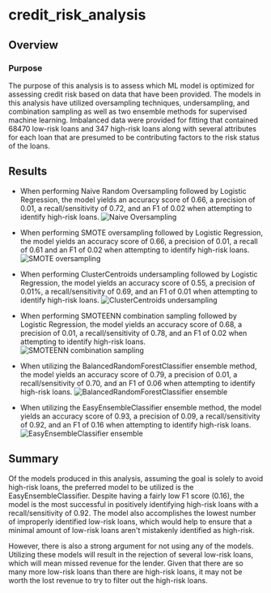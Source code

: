 # credit_risk_analysis

## Overview

### Purpose

The purpose of this analysis is to assess which ML model is optimized for assessing credit risk based on data that have been provided.  The models in this analysis have utilized oversampling techniques, undersampling, and combination sampling as well as two ensemble methods for supervised machine learning.  Imbalanced data were provided for fitting that contained 68470 low-risk loans and 347 high-risk loans along with several attributes for each loan that are presumed to be contributing factors to the risk status of the loans.

## Results

* When performing Naive Random Oversampling followed by Logistic Regression, the model yields an accuracy score of 0.66, a precision of 0.01, a recall/sensitivity of 0.72, and an F1 of 0.02 when attempting to identify high-risk loans.
![Naive Oversampling](Resources/naive_oversampling.JPG)

* When performing SMOTE oversampling followed by Logistic Regression, the model yields an accuracy score of 0.66, a precision of 0.01, a recall of 0.61 and an F1 of 0.02 when attempting to identify high-risk loans.
![SMOTE oversampling](Resources/smote_oversampling.JPG)

* When performing ClusterCentroids undersampling followed by Logistic Regression, the model yields an accuracy score of 0.55, a precision of 0.01%, a recall/sensitivity of 0.69, and an F1 of 0.01 when attempting to identify high-risk loans.
![ClusterCentroids undersampling](Resources/clustercentroids_undersampling.JPG)

* When performing SMOTEENN combination sampling followed by Logistic Regression, the model yields an accuracy score of 0.68, a precision of 0.01, a recall/sensitivity of 0.78, and an F1 of 0.02 when attempting to identify high-risk loans.
![SMOTEENN combination sampling](Resources/smoteenn_combination.JPG)

* When utilizing the BalancedRandomForestClassifier ensemble method, the model yields an accuracy score of 0.79, a precision of 0.01, a recall/sensitivity of 0.70, and an F1 of 0.06 when attempting to identify high-risk loans.
![BalancedRandomForestClassifier ensemble](Resources/balancedrandomforestclassifier_ensemble.JPG)

* When utilizing the EasyEnsembleClassifier ensemble method, the model yields an accuracy score of 0.93, a precision of 0.09, a recall/sensitivity of 0.92, and an F1 of 0.16 when attempting to identify high-risk loans.
![EasyEnsembleClassifier ensemble](Resources/easyensembleclassifier_ensemble.JPG)

## Summary

Of the models produced in this analysis, assuming the goal is solely to avoid high-risk loans, the preferred model to be utilized is the EasyEnsembleClassifier.  Despite having a fairly low F1 score (0.16), the model is the most successful in positively identifying high-risk loans with a recall/sensitivity of 0.92.  The model also accomplishes the lowest number of improperly identified low-risk loans, which would help to ensure that a minimal amount of low-risk loans aren't mistakenly identified as high-risk.

However, there is also a strong argument for not using any of the models.  Utilizing these models will result in the rejection of several low-risk loans, which will mean missed revenue for the lender.  Given that there are so many more low-risk loans than there are high-risk loans, it may not be worth the lost revenue to try to filter out the high-risk loans.